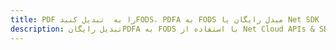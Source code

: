 ---title: PDF را به  تبدیل کنیدFODS، PDFA به FODS مبدل رایگان یا Net SDKdescription: تبدیل رایگانPDFA به FODS با استفاده از Net Cloud APIs & SDK همچنین اسناد PDF را در Cloud ایجاد، ویرایش و رندر کنید.---